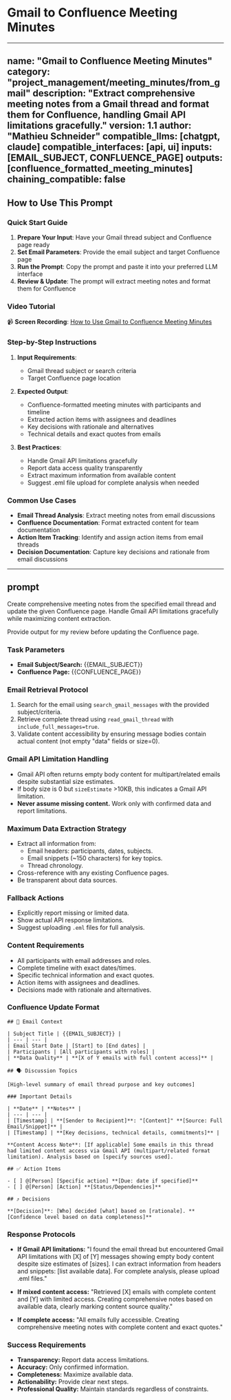 # Gmail to Confluence Meeting Minutes

---
name: "Gmail to Confluence Meeting Minutes"
category: "project_management/meeting_minutes/from_gmail"
description: "Extract comprehensive meeting notes from a Gmail thread and format them for Confluence, handling Gmail API limitations gracefully."
version: 1.1
author: "Mathieu Schneider"
compatible_llms: [chatgpt, claude]
compatible_interfaces: [api, ui]
inputs: [EMAIL_SUBJECT, CONFLUENCE_PAGE]
outputs: [confluence_formatted_meeting_minutes]
chaining_compatible: false
---

## How to Use This Prompt

### Quick Start Guide
1. **Prepare Your Input**: Have your Gmail thread subject and Confluence page ready
2. **Set Email Parameters**: Provide the email subject and target Confluence page
3. **Run the Prompt**: Copy the prompt and paste it into your preferred LLM interface
4. **Review & Update**: The prompt will extract meeting notes and format them for Confluence

### Video Tutorial
📹 **Screen Recording**: [How to Use Gmail to Confluence Meeting Minutes](https://example.com/gmail-meeting-minutes-tutorial)

### Step-by-Step Instructions
1. **Input Requirements**:
   - Gmail thread subject or search criteria
   - Target Confluence page location
   
2. **Expected Output**:
   - Confluence-formatted meeting minutes with participants and timeline
   - Extracted action items with assignees and deadlines
   - Key decisions with rationale and alternatives
   - Technical details and exact quotes from emails

3. **Best Practices**:
   - Handle Gmail API limitations gracefully
   - Report data access quality transparently
   - Extract maximum information from available content
   - Suggest .eml file upload for complete analysis when needed

### Common Use Cases
- **Email Thread Analysis**: Extract meeting notes from email discussions
- **Confluence Documentation**: Format extracted content for team documentation
- **Action Item Tracking**: Identify and assign action items from email threads
- **Decision Documentation**: Capture key decisions and rationale from email discussions

---

## prompt

Create comprehensive meeting notes from the specified email thread and update the given Confluence page. Handle Gmail API limitations gracefully while maximizing content extraction.

Provide output for my review before updating the Confluence page.

### Task Parameters
- **Email Subject/Search:** {{EMAIL_SUBJECT}}
- **Confluence Page:** {{CONFLUENCE_PAGE}}

### Email Retrieval Protocol
1. Search for the email using `search_gmail_messages` with the provided subject/criteria.
2. Retrieve complete thread using `read_gmail_thread` with `include_full_messages=true`.
3. Validate content accessibility by ensuring message bodies contain actual content (not empty "data" fields or size=0).

### Gmail API Limitation Handling
- Gmail API often returns empty body content for multipart/related emails despite substantial size estimates.
- If body size is 0 but `sizeEstimate` >10KB, this indicates a Gmail API limitation.
- **Never assume missing content.** Work only with confirmed data and report limitations.

### Maximum Data Extraction Strategy
- Extract all information from:
  - Email headers: participants, dates, subjects.
  - Email snippets (~150 characters) for key topics.
  - Thread chronology.
- Cross-reference with any existing Confluence pages.
- Be transparent about data sources.

### Fallback Actions
- Explicitly report missing or limited data.
- Show actual API response limitations.
- Suggest uploading `.eml` files for full analysis.

### Content Requirements
- All participants with email addresses and roles.
- Complete timeline with exact dates/times.
- Specific technical information and exact quotes.
- Action items with assignees and deadlines.
- Decisions made with rationale and alternatives.

### Confluence Update Format
```
## 📄 Email Context

| Subject Title | {{EMAIL_SUBJECT}} |
| --- | --- |
| Email Start Date | [Start] to [End dates] |
| Participants | [All participants with roles] |
| **Data Quality** | **[X of Y emails with full content access]** |

## 🗣 Discussion Topics

[High-level summary of email thread purpose and key outcomes]

### Important Details

| **Date** | **Notes** |
| --- | --- |
| [Timestamp] | **[Sender to Recipient]**: "[Content]" **[Source: Full Email/Snippet]** |
| [Timestamp] | **[Key decisions, technical details, commitments]** |

**Content Access Note**: [If applicable] Some emails in this thread had limited content access via Gmail API (multipart/related format limitation). Analysis based on [specify sources used].

## ✅ Action Items

- [ ] @[Person] [Specific action] **[Due: date if specified]**
- [ ] @[Person] [Action] **[Status/Dependencies]**

## ⤴ Decisions

**[Decision]**: [Who] decided [what] based on [rationale]. **[Confidence level based on data completeness]**
```

### Response Protocols
- **If Gmail API limitations:**
  "I found the email thread but encountered Gmail API limitations with [X] of [Y] messages showing empty body content despite size estimates of [sizes]. I can extract information from headers and snippets: [list available data]. For complete analysis, please upload .eml files."

- **If mixed content access:**
  "Retrieved [X] emails with complete content and [Y] with limited access. Creating comprehensive notes based on available data, clearly marking content source quality."

- **If complete access:**
  "All emails fully accessible. Creating comprehensive meeting notes with complete content and exact quotes."

### Success Requirements
- **Transparency:** Report data access limitations.
- **Accuracy:** Only confirmed information.
- **Completeness:** Maximize available data.
- **Actionability:** Provide clear next steps.
- **Professional Quality:** Maintain standards regardless of constraints.

<!-- END PROMPT -->